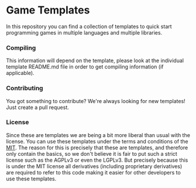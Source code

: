 Game Templates
==============

In this repository you can find a collection of templates to quick start programming games in multiple languages and multiple libraries.

### Compiling
This information will depend on the template, please look at the individual template README.md file in order to get compiling information (if applicable).

### Contributing
You got something to contribute? We're always looking for new templates! Just create a pull request.

### License
Since these are templates we are being a bit more liberal than usual with the license. You can use these templates under the terms and conditions of the [MIT](/LICENSE). The reason for this is precisely that these are templates, and therefore only contain the basics, so we don't believe it is fair to put such a strict license such as the AGPLv3 or even the LGPLv3. But precisely because this is under the MIT license all derivatives (including proprietary derivatives) are required to refer to this code making it easier for other developers to use these templates.
